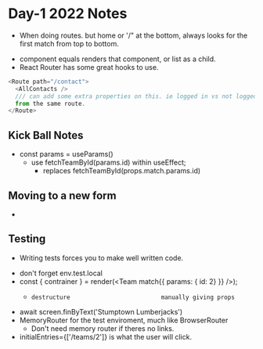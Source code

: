 # Day-1 2022 Notes

- When doing routes. but home or '/" at the bottom, always looks for the first match from top to bottom.

* component equals renders that component, or list as a child.
* React Router has some great hooks to use.

```javascript
<Route path="/contact">
  <AllContacts />
  /// can add some extra properties on this. ie logged in vs not logged in users
  from the same route.
</Route>
```

## Kick Ball Notes

- const params = useParams()
  - use fetchTeamById(params.id) within useEffect;
    - replaces fetchTeamById(props.match.params.id)

## Moving to a new form

-

## Testing

- Writing tests forces you to make well written code.

* don't forget env.test.local
* const { contrainer } = render(<Team match{{ params: { id: 2} }} />);
  -     destructure                          manually giving props
* await screen.finByText('Stumptown Lumberjacks')
* MemoryRouter for the test enviroment, much like BrowserRouter
  - Don't need memory router if theres no links.
* initialEntries={['/teams/2']} is what the user will click.
